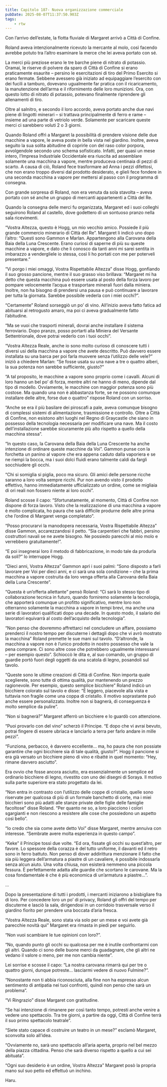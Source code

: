 ```yaml
---
title: Capitolo 187- Nuova organizzazione commerciale
pubDate: 2025-08-07T11:37:50.903Z
tags:
    - rtw
---
```





Con l’arrivo dell’estate, la flotta fluviale di Margaret arrivò a Città di Confine.


Roland aveva intenzionalmente ricevuto la mercante al molo, così facendo avrebbe potuto tra l’altro esaminare la merce che lei aveva portato con sé.


La merci più preziose erano le tre barche piene di nitrato di potassio. Oramai, le riserve di polvere da sparo di Città di Confine si erano praticamente esaurite – persino le esercitazioni di tiro del Primo Esercito si erano fermate. Sebbene avessero già iniziato ad equipaggiare l’esercito con dei fucili a tamburo, dovevano ugualmente far pratica con il ricaricamento, la manutenzione dell’arma e il rifornimento delle loro munizioni. Ora, con questo lotto di nitrato di potassio, potevano finalmente riprendere gli allenamenti di tiro.


Oltre al salnitro, e secondo il loro accordo, aveva portato anche due navi piene di lingotti minerari – si trattava principalmente di ferro e rame – insieme ad una parte di vetriolo verde. Solamente per scaricare queste merci ci sarebbero voluti 2 o 3 giorni.


Quando Roland offrì a Margaret la possibilità di prendere visione delle due macchine a vapore, le aveva poste in bella vista nel giardino. Inoltre, aveva seguito la sua solita abitudine di coprirle con del raso color porpora, avvolgendole secondo uno schema sofisticato. Infatti, per quasi un mese intero, l’Impresa Industriale Occidentale era riuscita ad assemblare solamente una macchina a vapore, mentre produceva centinaia di pezzi di scarto. A causa di ciò, Roland fece trasformare ad Anna i pezzi difettosi, che non erano troppo diversi dal prodotto desiderato, e glieli fece fondere in una seconda macchina a vapore per mettersi al passo con il programma di consegna.


Con grande sorpresa di Roland, non era venuta da sola stavolta – aveva portato con sé anche un gruppo di mercanti appartenenti a Città del Re.


Quando la consegna delle merci fu organizzata, Margaret ed i suoi colleghi seguirono Roland al castello, dove godettero di un sontuoso pranzo nella sala ricevimenti.


“Vostra Altezza, questo è Hogg, un mio vecchio amico. Possiede il più grande commercio minerario di Città del Re”. Margaret li indicò uno dopo l’altro: “Questi sono Gammon e Marlan. Appartengono alla Carovana della Baia della Luna Crescente. Erano curiosi di saperne di più su queste macchine a vapore, e dato che li conosco da tanti anni mi sarei sentita in imbarazzo a vendergliele io stessa, così li ho portati con me per poterveli presentare.”


“Vi porgo i miei omaggi, Vostra Rispettabile Altezza” disse Hogg, gonfiando il suo grosso pancione, mentre il suo grasso viso brillava: “Margaret mi ha detto che questa macchina può essere usata al posto della forza lavoro per pompare velocemente l’acqua e trasportare minerali fuori dalla miniera. Inoltre, non ha bisogno di prendersi una pausa e può continuare a lavorare per tutta la giornata. Sarebbe possibile vederla con i miei occhi?”.


“Certamente” Roland sorseggiò un po’ di vino. All’inizio aveva fatto fatica ad abituarsi al retrogusto amaro, ma poi ci aveva gradualmente fatto l’abitudine.


“Ma se vuoi che trasporti minerali, dovrai anche installare il sistema ferroviario. Dopo pranzo, posso portarti alla Miniera del Versante Settentrionale, dove potrai vederlo con i tuoi occhi”.


“Vostra Altezza Reale, anche io sono molto curioso di conoscere tutti i diversi usi della macchina a vapore che avete descritto. Può davvero essere installata su una barca per poi farla muovere senza l’utilizzo delle vele?” iniziò a chiedere Marlan: “Se fosse usata su una nave a tre o quattro alberi, la sua potenza non sarebbe sufficiente, giusto?"


“A tal proposito, le macchine a vapore sono proprio come i cavalli. Alcuni di loro hanno un bel po’ di forza, mentre altri ne hanno di meno, dipende dal tipo di modello. Ovviamente, le macchine con maggior potenza sono più costose. Ma quando una non è abbastanza forte, se ne possono comunque installare delle altre, forse due o quattro” rispose Roland con un sorriso.


“Anche se era il più basilare dei piroscafi a pale, aveva comunque bisogno di complessi sistemi di alimentazione, trasmissione e controllo. Oltre a Città di Confine, non esistono altri luoghi nel Regno di Graycastle che siano in possesso della tecnologia necessaria per modificare una nave. Ma il costo dell’installazione sarebbe sicuramente più alto rispetto a quello della macchina stessa”.


“In questo caso, la Carovana della Baia della Luna Crescente ha anche intenzione di ordinare queste macchine da Voi”. Gammon punse con la forchetta un panino al vapore che era appena caduto dalla vaporiera e se ne riempì la bocca, ma i suoi dolci fluidi erano talmente caldi da fargli socchiudere gli occhi.


“Chi si somiglia si piglia, poco ma sicuro. Gli amici delle persone ricche saranno a loro volta sempre ricchi. Pur non avendo visto il prodotto effettivo, hanno immediatamente ufficializzato un ordine, come se migliaia di ori reali non fossero niente ai loro occhi”.


Roland scosse il capo: “Sfortunatamente, al momento, Città di Confine non dispone di forza lavoro. Visto che la realizzazione di una macchina a vapore è molto complicata, ho paura che sarà difficile produrne delle altre prima che l’ordine di Margaret venga completato”.


“Posso procurarvi la manodopera necessaria, Vostra Rispettabile Altezza” disse Gammon, accarezzandosi il petto. “Sia carpentieri che fabbri, persino costruttori navali se ne avete bisogno. Ne possiedo parecchi al mio molo e verrebbero gratuitamente!”.


“E poi insegnerai loro il metodo di fabbricazione, in modo tale da produrla da soli?” lo interruppe Hogg.


“Dieci anni, Vostra Altezza” Gammon aprì i suoi palmi: “Sono disposto a farli lavorare per Voi per dieci anni, e ci sarà una sola condizione – che la prima macchina a vapore costruita da loro venga offerta alla Carovana della Baia della Luna Crescente”.


“Questa è un’offerta allettante” pensò Roland: “Ci sarà lo stesso tipo di collaborazione tecnica in futuro, quando forniremo solamente la tecnologia, che apporterà comunque un profitto significativo, mentre loro non otterranno solamente la macchina a vapore in tempi brevi, ma anche una serie di lavoratori qualificati dopo una decade. In questo modo, il salario dei lavoratori equivarrà al costo dell’acquisto della tecnologia”.


“Non penso che dovremmo affrettarci nel concludere un affare, possiamo prenderci il nostro tempo per discuterne i dettagli dopo che vi avrò mostrato la macchina” Roland premette le sue mani sul tavolo. “D’altronde, la macchina a vapore non è l’unico prodotto in nostro possesso che vale la pena comprare. Ci sono altre cose che potrebbero ugualmente interessarvi – per esempio questo”. Schioccò le dita e, al suo comando, un gruppo di guardie portò fuori degli oggetti da una scatola di legno, posandoli sul tavolo.


“Queste sono le ultime creazioni di Città di Confine. Non importa quale sceglierete, sono tutte di ottima qualità, pur mantenendo un prezzo ragionevole. Per esempio, questo semplice bicchiere” Roland indicò un bicchiere colorato sul tavolo e disse: “Ѐ leggero, piacevole alla vista e tuttavia non fragile come una coppa di cristallo. Il motivo soprastante può anche essere personalizzato. Inoltre non si bagnerà, di conseguenza è molto semplice da pulire”.


“Non si bagnerà?” Margaret afferrò un bicchiere e lo guardò con attenzione.


“Puoi provarlo con del vino” scherzò il Principe. “E dopo che vi avrai bevuto, potrai fingere di essere ubriaca e lanciarlo a terra per farlo andare in mille pezzi”.


“Funziona, perbacco, è davvero eccellente… ma, ho paura che non possiate garantire che ogni bicchiere sia di tale qualità, giusto?”. Hogg il pancione si era già versato un bicchiere pieno di vino e ribatté in quel momento: “Hey, rimane davvero asciutto”.


Era ovvio che fosse ancora asciutto, era essenzialmente un semplice ed ordinario bicchiere di legno, rivestito con uno dei disegni di Soraya. Il motivo sulla parte superiore era stato progettato da lei.


“Non entra in contrasto con l’utilizzo delle coppe di cristallo, quelle sono riservate per qualcosa di più di un formale banchetto di corte, ma i miei bicchieri sono più adatti alle stanze private delle figlie delle famiglie facoltose” disse Roland. “Per quanto ne so, a loro piacciono i colori sgargianti e non riescono a resistere alle cose che possiedono un aspetto così bello”.


“Io credo che sia come avete detto Voi” disse Margaret, mentre annuiva con interesse. “Sembrate avere molta esperienza in questo campo”.


“Keke” il Principe tossì due volte. “Ed ora, fissate gli occhi su quest’altro, per favore. Lo spessore della corazza è del tutto uniforme, il davanti ed il retro sono in ferro battuto. Non penso di dover addirittura menzionare il fatto che sia più leggera dell’armatura a piastre di un cavaliere, è possibile indossarla senza alcun aiuto. Una volta chiusa, non esisterà nemmeno una piccola fessura. È perfettamente adatta alle guardie che scortano le carovane. Ma la cosa fondamentale è che è più economica di un’armatura a piastre…”.


…


Dopo la presentazione di tutti i prodotti, i mercanti iniziarono a bisbigliare fra di loro. Per concedere loro un po’ di privacy, Roland gli offrì del tempo per discuterne e lasciò la sala, dirigendosi in un corridoio trasversale verso il giardino fiorito per prendere una boccata d’aria fresca.


“Vostra Altezza Reale, sono stata via solo per un mese e voi avete già parecchie novità qui” Margaret era rimasta in piedi per seguirlo.


“Non vuoi scambiare le tue opinioni con loro?”.


“No, quando punto gli occhi su qualcosa per me è inutile confrontarmi con gli altri. Quando ci sono delle buone merci da guadagnare, che gli altri ne vedano il valore o meno, per me non cambia niente”.


Lei sorrise e scosse il capo: “La nostra carovana rimarrà qui per tre o quattro giorni, dunque potreste… lasciarmi vedere di nuovo Fulmine?”.


“Nonostante non ti abbia riconosciuta, alla fine non ha espresso alcun sentimento di antipatia nei tuoi confronti, quindi non penso che sarà un problema”.


“Vi Ringrazio” disse Margaret con gratitudine.


“Se hai intenzione di rimanere per così tanto tempo, potresti anche venire a vedere uno spettacolo. Tra tre giorni, a partire da oggi, Città di Confine terrà il suo primo spettacolo teatrale”.


“Siete stato capace di costruire un teatro in un mese?” esclamò Margaret, sconvolta solo all’idea.


“Ovviamente no, sarà uno spettacolo all’aria aperta, proprio nel bel mezzo della piazza cittadina. Penso che sarà diverso rispetto a quello a cui sei abituata”.


“Ogni suo desiderio è un ordine, Vostra Altezza” Margaret posò la propria mano sul suo petto ed effettuò un inchino.










Haru.
















                                


                                



